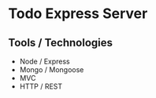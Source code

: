 # Todo Express Server

## Tools / Technologies

- Node / Express
- Mongo / Mongoose
- MVC
- HTTP / REST